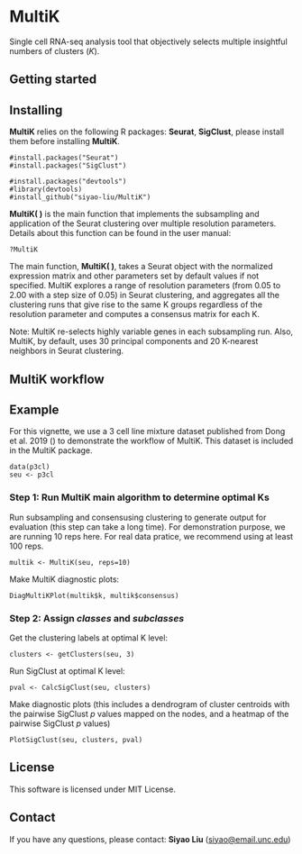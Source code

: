 # MultiK

Single cell RNA-seq analysis tool that objectively selects multiple insightful numbers of clusters (*K*).


## Getting started


## Installing
**MultiK** relies on the following R packages: **Seurat**, **SigClust**, please install them before installing **MultiK**.

```{}
#install.packages("Seurat")
#install.packages("SigClust")
```

```{}
#install.packages("devtools")
#library(devtools)
#install_github("siyao-liu/MultiK")
```

**MultiK( )** is the main function that implements the subsampling and application of the Seurat clustering over multiple resolution parameters. Details about this function can be found in the user manual:

```{}
?MultiK
```


The main function, **MultiK( )**, takes a Seurat object with the normalized expression matrix and other parameters set by default values if not specified. MultiK explores a range of resolution parameters (from 0.05 to 2.00 with a step size of 0.05) in Seurat clustering, and aggregates all the clustering runs that give rise to the same K groups regardless of the resolution parameter and computes a consensus matrix for each K.

Note: MultiK re-selects highly variable genes in each subsampling run. Also, MultiK, by default, uses 30 principal components and 20 K-nearest neighbors in Seurat clustering.  



## MultiK workflow

## Example
For this vignette, we use a 3 cell line mixture dataset published from Dong et al. 2019 () to demonstrate the workflow of MultiK. This dataset is included in the MultiK package.

```{}
data(p3cl)
seu <- p3cl
```

### Step 1: Run **MultiK** main algorithm to determine optimal Ks

Run subsampling and consensusing clustering to generate output for evaluation (this step can take a long time). For demonstration purpose, we are running 10 reps here. For real data pratice, we recommend using at least 100 reps.
```{}
multik <- MultiK(seu, reps=10)
```

Make MultiK diagnostic plots: 
```{}
DiagMultiKPlot(multik$k, multik$consensus)
```

### Step 2: Assign _classes_ and _subclasses_

Get the clustering labels at optimal K level:
```{}
clusters <- getClusters(seu, 3)
```

Run SigClust at optimal K level:
```{}
pval <- CalcSigClust(seu, clusters)
```

Make diagnostic plots (this includes a dendrogram of cluster centroids with the pairwise SigClust _p_ values mapped on the nodes, and a heatmap of the pairwise SigClust _p_ values)
```{}
PlotSigClust(seu, clusters, pval)
```


## License
This software is licensed under MIT License.


## Contact
If you have any questions, please contact: **Siyao Liu** (<siyao@email.unc.edu>)
